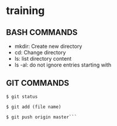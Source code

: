 # training

## BASH COMMANDS
- mkdir: Create new directory
- cd: Change directory
- ls: list directory content
- ls -al: do not ignore entries starting with

## GIT COMMANDS

`$ git status`

`$ git add (file name)`

```$ git commit -m "enter short description"
$ git push origin master```
